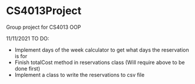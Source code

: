 # CS4013Project
Group project for CS4013 OOP


11/11/2021 TO DO:
* Implement days of the week calculator to get what days the reservation is for 
* Finish totalCost method in reservations class (Will require above to be done first)
* Implement a class to write the reservations to csv file 
